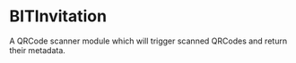 # BITInvitation

A QRCode scanner module which will trigger scanned QRCodes and return their metadata.
